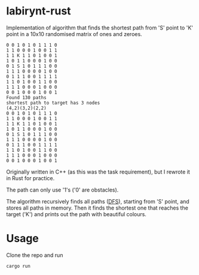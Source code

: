# labirynt-rust

Implementation of algorithm that finds the shortest path from 'S' point to 'K' point in a 10x10 randomised matrix of ones and zeroes.

```
0 0 1 0 1 0 1 1 1 0
1 1 0 0 0 1 0 0 1 1
1 1 K 1 1 0 1 0 0 1
1 0 1 1 0 0 0 1 0 0
0 1 S 1 0 1 1 1 0 0
1 1 1 0 0 0 0 1 0 0
0 1 1 1 0 0 1 1 1 1
1 1 0 1 0 0 1 1 0 0
1 1 1 0 0 0 1 0 0 0
0 0 1 0 0 0 1 0 0 1
Found 130 paths
shortest path to target has 3 nodes
(4,2)(3,2)(2,2)
0 0 1 0 1 0 1 1 1 0
1 1 0 0 0 1 0 0 1 1
1 1 K 1 1 0 1 0 0 1
1 0 1 1 0 0 0 1 0 0
0 1 S 1 0 1 1 1 0 0
1 1 1 0 0 0 0 1 0 0
0 1 1 1 0 0 1 1 1 1
1 1 0 1 0 0 1 1 0 0
1 1 1 0 0 0 1 0 0 0
0 0 1 0 0 0 1 0 0 1
```


Originally written in C++ (as this was the task requirement), but I rewrote it in Rust for practice.

The path can only use '1's ('0' are obstacles).

The algorithm recursively finds all paths ([DFS](https://en.wikipedia.org/wiki/Depth-first_search)), starting from 'S' point, and stores all paths in memory. Then it finds the shortest one that reaches the target ('K') and prints out the path with beautiful colours.


# Usage

Clone the repo and run

```bash
cargo run
```
